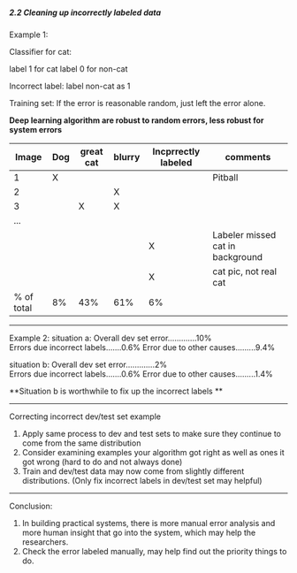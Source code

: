 ##### 2.2 Cleaning up incorrectly labeled data 

Example 1:

Classifier for cat:

label 1 for cat 
label 0 for non-cat

Incorrect label: label non-cat as 1

Training set: If the error is reasonable random, just left the error alone.

**Deep learning algorithm are robust to random errors, less robust for system errors**

|Image|Dog|great cat|blurry|Incprrectly labeled|comments|
|-|-|-|-|-|-|
|1|X||||Pitball|
|2|||X|||
|3||X|X|||
|...||||||
|||||X|Labeler missed cat in background|
|||||X|cat pic, not real cat|
|% of total|8%|43%|61%|6%||

-----------------------------
Example 2:
situation a:
Overall dev set error.............10%   
Errors due incorrect labels.......0.6% 
Error due to other causes.........9.4%

situation b:
Overall dev set error.............2%   
Errors due incorrect labels.......0.6% 
Error due to other causes.........1.4%

**Situation b is worthwhile to fix up the incorrect labels **


---------------------
Correcting incorrect dev/test set example

1. Apply same process to dev and test sets to make sure they continue to come from the same distribution
2. Consider examining examples your algorithm got right as well as ones it got wrong (hard to do and not always done)
3. Train and dev/test data may now come from slightly different distributions. (Only fix incorrect labels in dev/test set may helpful)

-----
Conclusion: 
1. In building practical systems, there is more manual error analysis and more human insight that go into the system, which may help the researchers. 
2. Check the error labeled manually, may help find out the priority things to do.








